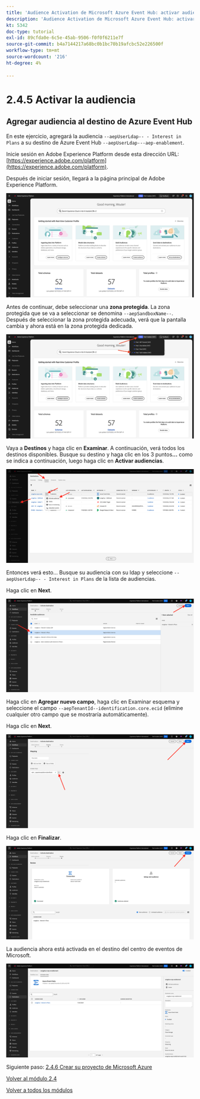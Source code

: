 ```yaml
---
title: 'Audience Activation de Microsoft Azure Event Hub: activar audiencia'
description: 'Audience Activation de Microsoft Azure Event Hub: activar audiencia'
kt: 5342
doc-type: tutorial
exl-id: 89cfda0e-6c5e-45ab-9506-f0f0f6211e7f
source-git-commit: b4a7144217a68bc0b1bc70b19afcbc52e226500f
workflow-type: tm+mt
source-wordcount: '216'
ht-degree: 4%

---
```


# 2.4.5 Activar la audiencia

## Agregar audiencia al destino de Azure Event Hub

En este ejercicio, agregará la audiencia `--aepUserLdap-- - Interest in Plans` a su destino de Azure Event Hub `--aepUserLdap---aep-enablement`.

Inicie sesión en Adobe Experience Platform desde esta dirección URL: [https://experience.adobe.com/platform](https://experience.adobe.com/platform).

Después de iniciar sesión, llegará a la página principal de Adobe Experience Platform.

![Ingesta de datos](./../../../modules/datacollection/module1.2/images/home.png)

Antes de continuar, debe seleccionar una **zona protegida**. La zona protegida que se va a seleccionar se denomina ``--aepSandboxName--``. Después de seleccionar la zona protegida adecuada, verá que la pantalla cambia y ahora está en la zona protegida dedicada.

![Ingesta de datos](./../../../modules/datacollection/module1.2/images/sb1.png)

Vaya a **Destinos** y haga clic en **Examinar**. A continuación, verá todos los destinos disponibles. Busque su destino y haga clic en los 3 puntos&#x200B;**...** como se indica a continuación, luego haga clic en **Activar audiencias**.

![5-01-select-destination.png](./images/501selectdestination.png)

Entonces verá esto... Busque su audiencia con su ldap y seleccione `--aepUserLdap-- - Interest in Plans` de la lista de audiencias.

Haga clic en **Next**.

![5-04-select-segment.png](./images/504selectsegment.png)

Haga clic en **Agregar nuevo campo**, haga clic en Examinar esquema y seleccione el campo `--aepTenantId--identification.core.ecid` (elimine cualquier otro campo que se mostraría automáticamente).

Haga clic en **Next**.

![5-05-select-attributes.png](./images/505selectattributes.png)

Haga clic en **Finalizar**.

![5-06-destination-finish.png](./images/506destinationfinish.png)

La audiencia ahora está activada en el destino del centro de eventos de Microsoft.

![5-07-destination-segment-added.png](./images/507destinationsegmentadded.png)

Siguiente paso: [2.4.6 Crear su proyecto de Microsoft Azure](./ex6.md)

[Volver al módulo 2.4](./segment-activation-microsoft-azure-eventhub.md)

[Volver a todos los módulos](./../../../overview.md)
